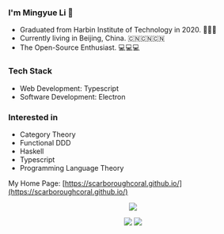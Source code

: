 ### I'm Mingyue Li 🥇

* Graduated from Harbin Institute of Technology in 2020. 🚀🚀🚀
* Currently living in Beijing, China. 🇨🇳🇨🇳🇨🇳
* The Open-Source Enthusiast. 💻💻💻

### Tech Stack

- Web Development: Typescript
- Software Development: Electron

### Interested in

- Category Theory
- Functional DDD
- Haskell
- Typescript
- Programming Language Theory

My Home Page: [https://scarboroughcoral.github.io/](https://scarboroughcoral.github.io/)



<p align="center">
  <a href="https://www.codewars.com/users/Scarborough_Coral" target="_blank"><img src="https://www.codewars.com/users/Scarborough_Coral/badges/large"/></a>
</p>
<p align="center">
  <img src="https://github-readme-stats.vercel.app/api/top-langs/?username=ScarboroughCoral&theme=prussian&hide=html,css,dockerfile,shell,ejs,stylus,javascript,vue&langs_count=10&count_private=true&show_icons=true&hide_border=true&layout=compact"/>
  <img src="https://github-readme-stats.vercel.app/api?username=ScarboroughCoral&count_private=true&show_icons=true&theme=prussian&include_all_commits=true&hide_border=true"/>
</p>
